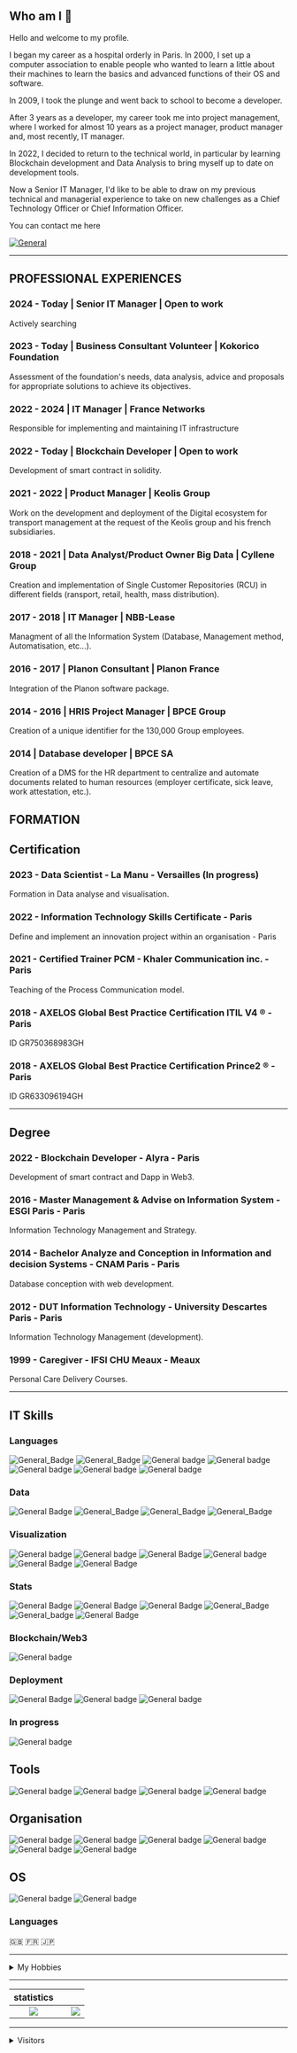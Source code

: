 ## Who am I 💾

Hello and welcome to my profile.

I began my career as a hospital orderly in Paris. In 2000, I set up a computer association to enable people who wanted to learn a little about their machines to learn the basics and advanced functions of their OS and software.

In 2009, I took the plunge and went back to school to become a developer.

After 3 years as a developer, my career took me into project management, where I worked for almost 10 years as a project manager, product manager and, most recently, IT manager.

In 2022, I decided to return to the technical world, in particular by learning Blockchain development and Data Analysis to bring myself up to date on development tools.

Now a Senior IT Manager, I'd like to be able to draw on my previous technical and managerial experience to take on new challenges as a Chief Technology Officer or Chief Information Officer.

You can contact me here

[![General](https://img.shields.io/badge/ProtonMail-8B89CC.svg?style=for-the-badge&logo=ProtonMail&logoColor=white)](mailto:ghornig@protonmail.ch)

---


## PROFESSIONAL EXPERIENCES

### 2024 - Today | Senior IT Manager | Open to work

Actively searching

### 2023 - Today | Business Consultant Volunteer | Kokorico Foundation

Assessment of the foundation's needs, data analysis, advice and proposals for appropriate solutions to achieve its objectives.

### 2022 - 2024 | IT Manager | France Networks

Responsible for implementing and maintaining IT infrastructure

### 2022 - Today | Blockchain Developer | Open to work

Development of smart contract in solidity.

### 2021 - 2022 | Product Manager | Keolis Group

Work on the development and deployment of the Digital ecosystem for transport management at the request of the Keolis group and his french subsidiaries.

### 2018 - 2021 | Data Analyst/Product Owner Big Data | Cyllene Group

Creation and implementation of Single Customer Repositories (RCU) in different fields (ransport, retail, health, mass distribution).

### 2017 - 2018 | IT Manager | NBB-Lease

Managment of all the Information System (Database, Management method, Automatisation, etc...).

### 2016 - 2017 | Planon Consultant | Planon France

Integration of the Planon software package.

### 2014 - 2016 | HRIS Project Manager | BPCE Group

Creation of a unique identifier for the 130,000 Group employees.

### 2014 | Database developer | BPCE SA

Creation of a DMS for the HR department to centralize and automate documents related to human resources (employer certificate, sick leave, work attestation, etc.).

## FORMATION

## Certification

### 2023 - Data Scientist - La Manu - Versailles (In progress)

Formation in Data analyse and visualisation.

### 2022 - Information Technology Skills Certificate - Paris

Define and implement an innovation project within an organisation - Paris

### 2021 - Certified Trainer PCM - Khaler Communication inc. - Paris

Teaching of the Process Communication model.

### 2018 - AXELOS Global Best Practice Certification ITIL V4 ® - Paris

ID GR750368983GH

### 2018 - AXELOS Global Best Practice Certification Prince2 ® - Paris

ID GR633096194GH

---

## Degree

### 2022 - Blockchain Developer - Alyra - Paris

Development of smart contract and Dapp in Web3.

### 2016 - Master Management & Advise on Information System - ESGI Paris - Paris

Information Technology Management and Strategy.

### 2014 - Bachelor Analyze and Conception in Information and decision Systems - CNAM Paris - Paris

Database conception with web development.

### 2012 - DUT Information Technology - University Descartes Paris - Paris

Information Technology Management (development).

### 1999 - Caregiver - IFSI CHU Meaux - Meaux

Personal Care Delivery Courses.


---

## IT Skills

### Languages

![General_Badge](https://img.shields.io/badge/c-%2300599C.svg?style=for-the-badge&logo=c&logoColor=white) ![General_Badge](https://img.shields.io/badge/c++-%2300599C.svg?style=for-the-badge&logo=c%2B%2B&logoColor=white) ![General badge](https://img.shields.io/badge/Python-3776AB.svg?style=for-the-badge&logo=Python&logoColor=white) ![General badge](https://img.shields.io/badge/JavaScript-F7DF1E.svg?style=for-the-badge&logo=JavaScript&logoColor=black) ![General badge](https://img.shields.io/badge/React-61DAFB.svg?style=for-the-badge&logo=React&logoColor=black) ![General badge](https://img.shields.io/badge/HTML5-E34F26.svg?style=for-the-badge&logo=HTML5&logoColor=white) ![General badge](https://img.shields.io/badge/CSS3-1572B6.svg?style=for-the-badge&logo=CSS3&logoColor=white)


### Data

![General Badge](https://img.shields.io/badge/MySQL-4479A1.svg?style=for-the-badge&logo=MySQL&logoColor=white) ![General_Badge](https://img.shields.io/badge/Microsoft%20SQL%20Server-CC2927?style=for-the-badge&logo=microsoft%20sql%20server&logoColor=white) ![General_Badge](https://img.shields.io/badge/postgres-%23316192.svg?style=for-the-badge&logo=postgresql&logoColor=white) ![General_Badge](https://img.shields.io/badge/MongoDB-%234ea94b.svg?style=for-the-badge&logo=mongodb&logoColor=white)

### Visualization

![General badge](https://img.shields.io/badge/Python-3776AB.svg?style=for-the-badge&logo=Python&logoColor=white) ![General badge](https://img.shields.io/badge/Anaconda-44A833.svg?style=for-the-badge&logo=Anaconda&logoColor=white) ![General Badge](https://img.shields.io/badge/Jupyter-F37626.svg?style=for-the-badge&logo=Jupyter&logoColor=white) ![General badge](https://img.shields.io/badge/JSON-000000.svg?style=for-the-badge&logo=JSON&logoColor=white) ![General Badge](https://img.shields.io/badge/Tableau-E97627.svg?style=for-the-badge&logo=Tableau&logoColor=white) ![General Badge](https://img.shields.io/badge/Power%20BI-F2C811.svg?style=for-the-badge&logo=Power-BI&logoColor=black) 

### Stats

![General Badge](https://img.shields.io/badge/Plotly-3F4F75.svg?style=for-the-badge&logo=Plotly&logoColor=white) ![General Badge](https://img.shields.io/badge/pandas-150458.svg?style=for-the-badge&logo=pandas&logoColor=white) ![General Badge](https://img.shields.io/badge/NumPy-013243.svg?style=for-the-badge&logo=NumPy&logoColor=white) ![General_Badge](https://img.shields.io/badge/Matplotlib-%23ffffff.svg?style=for-the-badge&logo=Matplotlib&logoColor=black) ![General_badge](https://img.shields.io/badge/PyTorch-%23EE4C2C.svg?style=for-the-badge&logo=PyTorch&logoColor=white) ![General Badge](https://img.shields.io/badge/SciPy-%230C55A5.svg?style=for-the-badge&logo=scipy&logoColor=%white)

### Blockchain/Web3

![General badge](https://img.shields.io/badge/Solidity-363636.svg?style=for-the-badge&logo=Solidity&logoColor=white) 
### Deployment
![General Badge](https://img.shields.io/badge/Streamlit-FF4B4B.svg?style=for-the-badge&logo=Streamlit&logoColor=white) ![General badge](https://img.shields.io/badge/Amazon%20AWS-232F3E.svg?style=for-the-badge&logo=Amazon-AWS&logoColor=white) ![General badge](https://img.shields.io/badge/Heroku-430098.svg?style=for-the-badge&logo=Heroku&logoColor=white) 

### In progress

![General badge](https://img.shields.io/badge/Rust-000000.svg?style=for-the-badge&logo=Rust&logoColor=white) 

## Tools

![General badge](https://img.shields.io/badge/Visual%20Studio%20Code-007ACC.svg?style=for-the-badge&logo=Visual-Studio-Code&logoColor=white) ![General badge](https://img.shields.io/badge/Docker-2496ED.svg?style=for-the-badge&logo=Docker&logoColor=white) ![General badge](https://img.shields.io/badge/Notepad++-90E59A.svg?style=for-the-badge&logo=Notepad++&logoColor=black) ![General badge](https://img.shields.io/badge/Microsoft%20Office-D83B01.svg?style=for-the-badge&logo=Microsoft-Office&logoColor=white) 

## Organisation

![General badge](https://img.shields.io/badge/GitHub-181717.svg?style=for-the-badge&logo=GitHub&logoColor=white) ![General badge](https://img.shields.io/badge/GitLab-FC6D26.svg?style=for-the-badge&logo=GitLab&logoColor=white) ![General badge](https://img.shields.io/badge/Notion-000000.svg?style=for-the-badge&logo=Notion&logoColor=white) ![General badge](https://img.shields.io/badge/Jira%20Software-0052CC.svg?style=for-the-badge&logo=Jira-Software&logoColor=white) ![General badge](https://img.shields.io/badge/Slack-4A154B.svg?style=for-the-badge&logo=Slack&logoColor=white) ![General badge](https://img.shields.io/badge/Trello-0052CC.svg?style=for-the-badge&logo=Trello&logoColor=white)

## OS

![General badge](https://img.shields.io/badge/macOS-000000.svg?style=for-the-badge&logo=macOS&logoColor=white) ![General badge](https://img.shields.io/badge/Windows-0078D6.svg?style=for-the-badge&logo=Windows&logoColor=white)

### Languages

🇬🇧 🇫🇷 🇯🇵

---

<details>
    <summary>
       My Hobbies
    </summary>

---

### Mechanical Keyboards

Owner of:

- 2 TOFU 65%
- 1 Melody 65%
- 1 Odin 75%

---

### Language

Learn Japanese 🇯🇵 and try to retain as many kanji :u7981: as possible

</details>

---

|                                                          statistics                                                           |     |                                                                                                                 |
| :---------------------------------------------------------------------------------------------------------------------------: | :-: | :-------------------------------------------------------------------------------------------------------------: |
| ![](https://github-readme-stats.vercel.app/api/top-langs/?username=WltrH&theme=radical&hide_langs_below=8&count_private=true) |     | ![](https://github-readme-stats.vercel.app/api?username=WltrH&show_icons=true&theme=radical&count_private=true) |

---

<details>
    <summary>
       Visitors
    </summary>

### Number of visitors

![Visitor Count](https://profile-counter.glitch.me/{WltrH}/count.svg)

</details>
